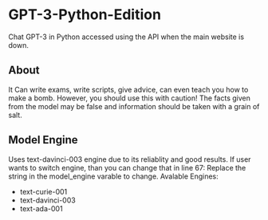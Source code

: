 # GPT-3-Python-Edition
Chat GPT-3 in Python accessed using the API when the main website is down. 

## About
It Can write exams, write scripts, give advice, can even teach you how to make a bomb. However, you should
use this with caution! The facts given from the model may be false and information should be taken with a grain of salt.

## Model Engine
Uses text-davinci-003 engine due to its reliablity and good results.
If user wants to switch engine, than you can change that in line 67:
Replace the string in the model_engine varable to change.
Avalable Engines: 
  -  text-curie-001
  -  text-davinci-003
  -  text-ada-001
